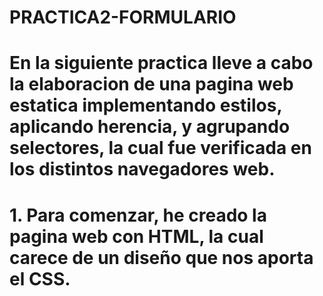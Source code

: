 # PRACTICA2-FORMULARIO
# En la siguiente practica lleve a cabo la elaboracion de una pagina web estatica implementando estilos, aplicando herencia, y agrupando selectores, la cual fue verificada en los distintos navegadores web.
# 1. Para comenzar, he creado la pagina web con HTML, la cual carece de un diseño que nos aporta el CSS.
